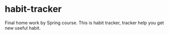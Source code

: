 # habit-tracker
Final home work by Spring course. This is habit tracker, tracker help you get new useful habit.
